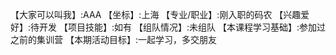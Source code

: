【大家可以叫我】:AAA
【坐标】:上海
【专业/职业】:刚入职的码农
【兴趣爱好】:待开发
【项目技能】:如有
【组队情况】:未组队
【本课程学习基础】:参加过之前的集训营
【本期活动目标】:一起学习，多交朋友

